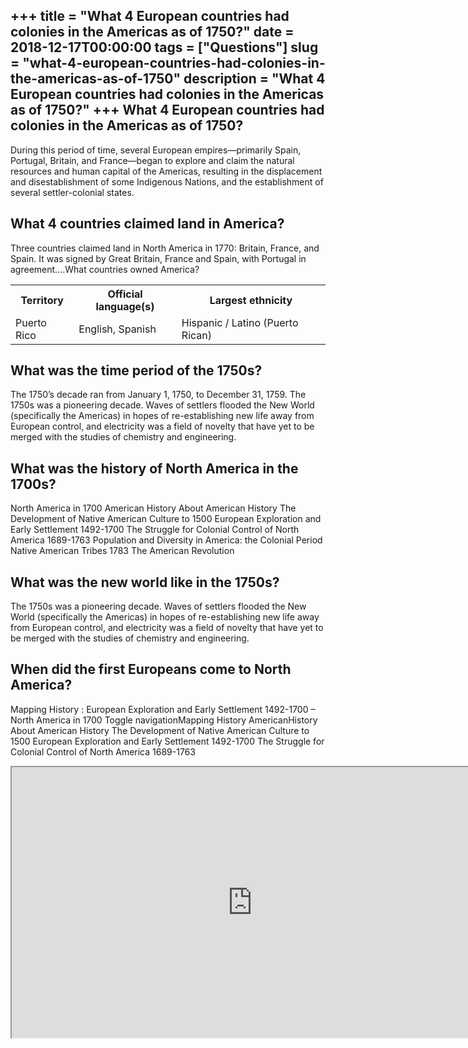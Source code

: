 +++
title = "What 4 European countries had colonies in the Americas as of 1750?"
date = 2018-12-17T00:00:00
tags = ["Questions"]
slug = "what-4-european-countries-had-colonies-in-the-americas-as-of-1750"
description = "What 4 European countries had colonies in the Americas as of 1750?"
+++
What 4 European countries had colonies in the Americas as of 1750?
------------------------------------------------------------------

During this period of time, several European empires—primarily Spain, Portugal, Britain, and France—began to explore and claim the natural resources and human capital of the Americas, resulting in the displacement and disestablishment of some Indigenous Nations, and the establishment of several settler-colonial states.

What 4 countries claimed land in America?
-----------------------------------------

Three countries claimed land in North America in 1770: Britain, France, and Spain. It was signed by Great Britain, France and Spain, with Portugal in agreement….What countries owned America?

<table><tr><th>Territory</th><th>Official language(s)</th><th>Largest ethnicity</th></tr><tr><td>Puerto Rico</td><td>English, Spanish</td><td>Hispanic / Latino (Puerto Rican)</td></tr></table>

What was the time period of the 1750s?
--------------------------------------

The 1750’s decade ran from January 1, 1750, to December 31, 1759. The 1750s was a pioneering decade. Waves of settlers flooded the New World (specifically the Americas) in hopes of re-establishing new life away from European control, and electricity was a field of novelty that have yet to be merged with the studies of chemistry and engineering.

What was the history of North America in the 1700s?
---------------------------------------------------

North America in 1700 American History About American History The Development of Native American Culture to 1500 European Exploration and Early Settlement 1492-1700 The Struggle for Colonial Control of North America 1689-1763 Population and Diversity in America: the Colonial Period Native American Tribes 1783 The American Revolution

What was the new world like in the 1750s?
-----------------------------------------

The 1750s was a pioneering decade. Waves of settlers flooded the New World (specifically the Americas) in hopes of re-establishing new life away from European control, and electricity was a field of novelty that have yet to be merged with the studies of chemistry and engineering.

When did the first Europeans come to North America?
---------------------------------------------------

Mapping History : European Exploration and Early Settlement 1492-1700 – North America in 1700 Toggle navigationMapping History AmericanHistory About American History The Development of Native American Culture to 1500 European Exploration and Early Settlement 1492-1700 The Struggle for Colonial Control of North America 1689-1763

<iframe allow="accelerometer; autoplay; clipboard-write; encrypted-media; gyroscope; picture-in-picture" allowfullscreen="" class="__youtube_prefs__  epyt-is-override  no-lazyload" data-no-lazy="1" data-origheight="433" data-origwidth="770" data-skipgform_ajax_framebjll="" height="433" id="_ytid_39077" loading="lazy" src="https://www.youtube.com/embed/OL7k4t9vDho?enablejsapi=1&autoplay=0&cc_load_policy=0&cc_lang_pref=&iv_load_policy=1&loop=0&modestbranding=0&rel=1&fs=1&playsinline=0&autohide=2&theme=dark&color=red&controls=1&" title="YouTube player" width="770"></iframe>